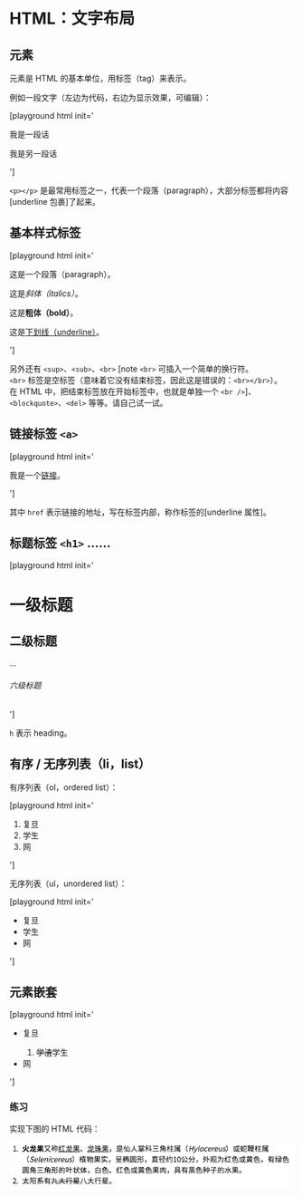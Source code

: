 # HTML：文字布局

## 元素

元素是 HTML 的基本单位，用标签（tag）来表示。

例如一段文字（左边为代码，右边为显示效果，可编辑）：

[playground html init='<p>我是一段话</p>
<p>我是另一段话</p>']

`<p></p>` 是最常用标签之一，代表一个段落（paragraph），大部分标签都将内容[underline 包裹]了起来。

## 基本样式标签

[playground html init='<p>这是一个段落（paragraph）。</p>
<p>这是<i>斜体（italics）</i>。</p>
<p>这是<b>粗体（bold）</b>。</p>
<p>这是<u>下划线（underline）</u>。</p>']

另外还有 `<sup>`、`<sub>`、`<br>` [note `<br>` 可插入一个简单的换行符。<br />`<br>` 标签是空标签（意味着它没有结束标签，因此这是错误的：`<br></br>`）。<br />在 HTML 中，把结束标签放在开始标签中，也就是单独一个 `<br />`]、`<blockquote>`、`<del>` 等等。请自己试一试。

## 链接标签 `<a>`

[playground html init='<p>我是一个<a href="http://baidu.com">链接</a>。</p>']

其中 `href` 表示链接的地址，写在标签内部，称作标签的[underline 属性]。

## 标题标签 `<h1>` ……

[playground html init='<h1>一级标题</h1>
<h2>二级标题</h2>
...
<h6>六级标题</h6>']

`h` 表示 heading。

## 有序 / 无序列表（li，list）

有序列表（ol，ordered list）：

[playground html init='<ol>
	<li>复旦</li>
	<li>学生</li>
	<li>网</li>
</ol>']

无序列表（ul，unordered list）：

[playground html init='<ul>
	<li>复旦</li>
	<li>学生</li>
	<li>网</li>
</ul>']

## 元素嵌套

[playground html init='<ul>
	<li>复旦</li>
	<ol>
		<li><del>学渣</del>学生</li>
	</ol>
	<li>网</li>
</ul>']

### 练习

实现下图的 HTML 代码：

![exec.](docs/ex-1.png)
